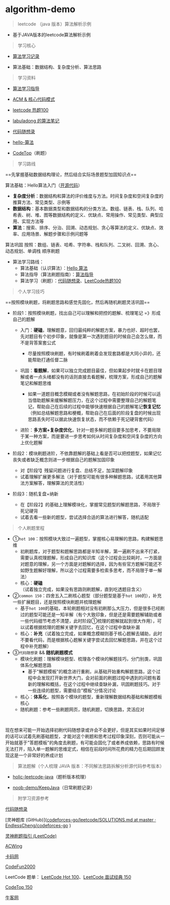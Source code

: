 #  algorithm-demo 

> leetcode （java 版本）算法解析示例

- 基于JAVA版本的leetcode算法解析示例



> 学习核心

- [算法学习记录](https://yxwkejziy4d.feishu.cn/wiki/HLCswwuXZiIYLzkwcJHcayq8nic?table=tblstIG0YTebbnsP&view=vewKecDsBf)

- 算法基础：数据结构、复杂度分析、算法思路



> 学习资料

- [算法学习指导](https://ls8sck0zrg.feishu.cn/wiki/QgKPwiwJNigTfxk8cPAcfu69nxe)
- [ACM & 核心代码模式](https://ls8sck0zrg.feishu.cn/wiki/NKFzwQ94aiEyomkO0QPcZhpKnnT)

- [leetcode 热题100](https://leetcode.cn/studyplan/top-100-liked/)

- [labuladong 的算法笔记](https://labuladong.online/algo/)

- [代码随想录](https://programmercarl.com/)

- [hello-算法](https://www.hello-algo.com/)

- [CodeTop](https://codetop.cc/home)（刷题）





> 学习路线

==先掌握基础数据结构理论，然后结合实际场景题型加固知识点==

算法基础：Hello算法入门（[开源代码](https://github.com/krahets/hello-algo.git)）

- **复杂度分析**：数据结构和算法的评价维度与方法。时间复杂度和空间复杂度的推算方法、常见类型、示例等
- **数据结构**：基本数据类型和数据结构的分类方法。数组、链表、栈、队列、哈希表、树、堆、图等数据结构的定义、优缺点、常用操作、常见类型、典型应用、实现方法等
- **算法**：搜索、排序、分治、回溯、动态规划、贪心等算法的定义、优缺点、效率、应用场景、解题步骤和示例问题等



算法巩固 按照：数组、链表、哈希、字符串、栈和队列、二叉树、回溯、贪心、动态规划、单调栈 顺序刷题

- 算法学习路线：
  - 算法基础（认识算法）：[Hello 算法](https://www.hello-algo.com/)
  - 算法指导（算法刷题指南）：[算法指导](https://ls8sck0zrg.feishu.cn/wiki/wikcnn4lBs1JozT3jZAV1OHptJj)
  - 算法学习（刷题）：[代码随想录](https://programmercarl.com/)、[LeetCode热题100](https://leetcode.cn/studyplan/top-100-liked/)


> 个人学习技巧

==按照模块刷题，将刷题思路和感觉先固化，然后再随机刷题灵活巩固==

- 阶段1：按照模块刷题，找出自己可以理解和把控的题解、梳理笔记 =》形成自己的题解
  - 入门：**硬磕**，理解题意，回归最纯粹的解题方案，暴力也好、超时也罢，先对题目有个初步印象，就像是第一次遇到题目的时候自己会怎么做，而不是背答案套公式
    - 尽量按照模块刷题，有时候刷着刷着会发现套路都是大同小异的，还能帮助打通任督二脉

  - 巩固：**看题解**，如果可以独立完成题目最佳，但如果起步时就卡在题目理解或者一点头绪都没有的话则直接去看题解，梳理方案，形成自己的题解笔记和解题思维
    - 如果一道题目概念模糊或者没有解题思路，在初始阶段的时候可以适当借助题解来缓解解题压力，在这个过程中需要整理自己的解题笔记，帮助自己在后续的过程中能够快速根据自己的题解笔记**恢复记忆**（例如总结解题思路和梗概，帮助自己在后面的阶段复盘的时候出现思路丢失时可以据此快速恢复状态，而不依赖于死记硬背套代码）

  - 进阶：**多方案+复杂度优化**，针对一题多解的题目要多加思考，不要局限于某一种方案，而是要进一步思考如何从时间复杂度和空间复杂度的方向上优化题解

- 阶段2：模块刷题进阶，不依靠题解的基础上看是否可以把控题型，如果记忆丧失或者缺乏概念则进一步根据自己的题解加固印象
  - 对【阶段1】残留问题进行复盘、总结不足，加深题解印象
  - 试着理解扩展更多解法（对于题型可能有很多种解题思路，试着用其他算法方案解答，理解算法的灵活性）
- 阶段3：随机复盘+纳新
  - 在【阶段2】的基础上理解模块化，掌握常见题型的解题思路，不局限于死记硬背
  - 试着去看一些新的题型，尝试选择合适的算法进行解答，随机适配



> 个人刷题里程

- ①`hot 100`：按照模块大致过一遍题型，掌握核心易理解的思路，构建解题思维
  - 初刷题库，对于题型和题解思路都是半知半解，第一遍刷不出来不打紧，需要认真梳理题解，形成自己的知识库（这个过程会比较耗时，一方面是对题意的理解，另一个方面是对题解的选择，因为有些官方题解可能还不如野生题解好理解，所以这个过程需要多检索多思考，而不局限于单一解法）
  - 核心：**硬磕**（试着独立完成，如果没有思路则刷题解，直到吃透题目含义）
- ②`common 150`：四舍五入二刷核心题型（部分题型是基于`hot 100`的），补充一些扩展题目，还是按照模块刷题并梳理题解
  - 基于`hot 100`的基础，本轮刷题相对没有初刷那么大压力，但是很多已经刷过的题型可能还是一知半解（有个大致印象，但是还是需要题解辅助或者一些代码细节考虑不清楚，此时阶段①梳理的题解就起到很大作用），可以试着根据梳理的题解关键字去回忆，在这个过程中查缺补漏
  - 核心：**补充**（试着独立完成，如果概念模糊则基于核心题解去辅助，此时不要看代码，而是根据核心题解关键字尝试去回忆解题思路，并在这个过程中补充题解）
- ③`代码随想录` && **随机刷题模式**
  - 模块化刷题：理解模块题型、梳理各个模块的解题技巧，分门别类，巩固体系化解题思路
    - 基于"解题模板"的概念进行重刷，从基础开始重构解题思路，这个过程中会发现打开新世界大门，会对前面的刷题过程中遇到的问题有着新的理解和概括，在这个过程中继续查缺补漏，巩固刷题技巧。对于一些连续的题型，需要结合"模板"分情况讨论
  - 核心：**体系化**，按照各个模块的题型，重新理解数据结构基础和解题模板核心
  - 随机刷题：参考一些刷题网页，随机刷题，切换思路，灵活应对

​	

​	现在想来可能一开始选择初刷代码随想录或许会不会更好，但是其实如果时间足够的话可以试着先刷基础题型，才能对这个刷题和思考过程印象深刻，否则可能从一开始就基于"答题模板"的角度去刷题，有可能会固化了或者养成依赖，思路有时候无法打开，陷入单一题解的思维定式，相信在前段时间所花费的精力在后期回顾发现这是一个非常好的养成计划



> 算法题解（个人梳理 JAVA 版本：不同解法思路拆解分析源代码参考版本）

- [holic-leetcode-java](https://github.com/holic-x/holic-leetcode-java)（题析版本梳理）

- [noob-demo/KeepJava](https://github.com/holic-x/noob-demo/tree/master/rebirth/base/KeepJava)（日常刷题记录）





> 附学习资源参考

[代码随想录](https://www.programmercarl.com/)

[灵神题库 (GitHub)]([codeforces-go/leetcode/SOLUTIONS.md at master · EndlessCheng/codeforces-go](https://github.com/EndlessCheng/codeforces-go/blob/master/leetcode/SOLUTIONS.md) )

[灵神刷题指引 (LeetCode)](https://leetcode.cn/discuss/post/3141566/ru-he-ke-xue-shua-ti-by-endlesscheng-q3yd/)

[ACWing](https://www.acwing.com/) 

[卡码网](https://kamacoder.com/)

[CodeFun2000](https://codefun2000.com/)

LeetCode 题单： [LeetCode Hot 100](https://leetcode.cn/studyplan/top-100-liked/)、[LeetCode 面试经典 150](https://leetcode.cn/studyplan/top-interview-150/)

[CodeTop 150](https://codetop.cc/home)

[牛客网](https://www.nowcoder.com/)
